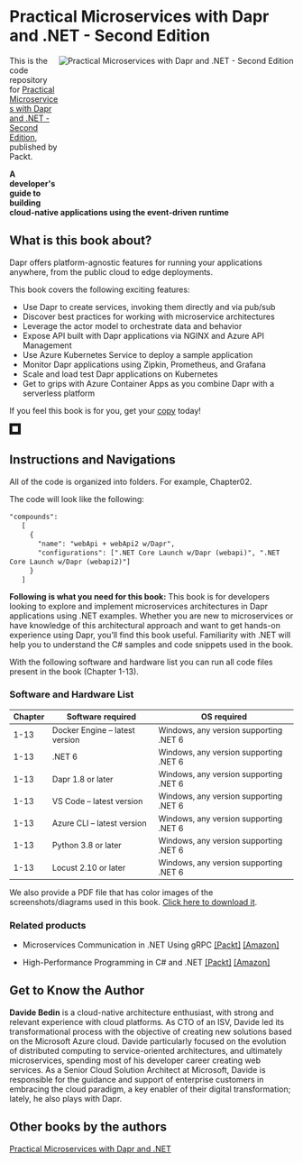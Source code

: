 # Practical Microservices with Dapr and .NET - Second Edition

<a href="https://www.packtpub.com/product/practical-microservices-with-dapr-and-net-second-edition/9781803248127?utm_source=github&utm_medium=repository&utm_campaign=9781803248127"><img src="https://static.packt-cdn.com/products/9781803248127/cover/smaller" alt="Practical Microservices with Dapr and .NET - Second Edition" height="256px" align="right"></a>

This is the code repository for [Practical Microservices with Dapr and .NET - Second Edition](https://www.packtpub.com/product/practical-microservices-with-dapr-and-net-second-edition/9781803248127?utm_source=github&utm_medium=repository&utm_campaign=9781803248127), published by Packt.

**A developer's guide to building cloud-native applications using the event-driven runtime**

## What is this book about?
Dapr offers platform-agnostic features for running your applications anywhere, from the public cloud to edge deployments. 

This book covers the following exciting features:
* Use Dapr to create services, invoking them directly and via pub/sub
* Discover best practices for working with microservice architectures
* Leverage the actor model to orchestrate data and behavior
* Expose API built with Dapr applications via NGINX and Azure API Management
* Use Azure Kubernetes Service to deploy a sample application
* Monitor Dapr applications using Zipkin, Prometheus, and Grafana
* Scale and load test Dapr applications on Kubernetes
* Get to grips with Azure Container Apps as you combine Dapr with a serverless platform

If you feel this book is for you, get your [copy](https://www.amazon.com/dp/1803248122) today!

<a href="https://www.packtpub.com/?utm_source=github&utm_medium=banner&utm_campaign=GitHubBanner"><img src="https://raw.githubusercontent.com/PacktPublishing/GitHub/master/GitHub.png" 
alt="https://www.packtpub.com/" border="5" /></a>

## Instructions and Navigations
All of the code is organized into folders. For example, Chapter02.

The code will look like the following:
```
"compounds":
   [
     {
       "name": "webApi + webApi2 w/Dapr",
       "configurations": [".NET Core Launch w/Dapr (webapi)", ".NET Core Launch w/Dapr (webapi2)"]
     }
   ]
```

**Following is what you need for this book:**
This book is for developers looking to explore and implement microservices architectures in Dapr applications using .NET examples. Whether you are new to microservices or have knowledge of this architectural approach and want to get hands-on experience using Dapr, you’ll find this book useful. Familiarity with .NET will help you to understand the C# samples and code snippets used in the book.

With the following software and hardware list you can run all code files present in the book (Chapter 1-13).
### Software and Hardware List
| Chapter | Software required | OS required |
| -------- | ------------------------------------ | ----------------------------------- |
| 1-13 | Docker Engine – latest version | Windows, any version supporting .NET 6 |
| 1-13 | .NET 6 | Windows, any version supporting .NET 6 |
| 1-13 | Dapr 1.8 or later | Windows, any version supporting .NET 6 |
| 1-13 | VS Code – latest version | Windows, any version supporting .NET 6 |
| 1-13 | Azure CLI – latest version | Windows, any version supporting .NET 6 |
| 1-13 | Python 3.8 or later | Windows, any version supporting .NET 6 |
| 1-13 | Locust 2.10 or later | Windows, any version supporting .NET 6 |

We also provide a PDF file that has color images of the screenshots/diagrams used in this book. [Click here to download it](https://packt.link/eSCK1).

### Related products
* Microservices Communication in .NET Using gRPC [[Packt]](https://www.packtpub.com/product/microservices-communication-in-net-using-grpc/9781803236438?utm_source=github&utm_medium=repository&utm_campaign=9781803236438) [[Amazon]](https://www.amazon.com/dp/1803236434)

* High-Performance Programming in C# and .NET [[Packt]](https://www.packtpub.com/product/high-performance-programming-in-c-and-net/9781800564718?utm_source=github&utm_medium=repository&utm_campaign=9781800564718) [[Amazon]](https://www.amazon.com/dp/1800564716)

## Get to Know the Author
**Davide Bedin**
 is a cloud-native architecture enthusiast, with strong and relevant experience with cloud platforms. As CTO of an ISV, Davide led its transformational process with the objective of creating new solutions based on the Microsoft Azure cloud. Davide particularly focused on the evolution of distributed computing to service-oriented architectures, and ultimately microservices, spending most of his developer career creating web services. As a Senior Cloud Solution Architect at Microsoft, Davide is responsible for the guidance and support of enterprise customers in embracing the cloud paradigm, a key enabler of their digital transformation; lately, he also plays with Dapr.

## Other books by the authors
[Practical Microservices with Dapr and .NET](https://www.packtpub.com/product/practical-microservices-with-dapr-and-net/9781800568372?utm_source=github&utm_medium=repository&utm_campaign=9781800568372)
